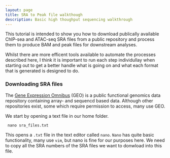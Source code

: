 ```yaml
---
layout: page
title: SRA to Peak file walkthough
description: Basic high thoughput sequencing walkthrough
---
```


This tutorial is intended to show you how to download publically available ChIP-sea and ATAC-seq SRA files from a public repository and process them to produce BAM and peak files for downstream analyses. 

Whilst there are more efficent tools available to automate the processes described here,  I think it is important to run each step individullay when starting out to get a better handle what is going on and what each format that is generated is designed to do.  

### Downloading SRA files

The [Gene Expression Omnibus](https://www.ncbi.nlm.nih.gov/geo/) (GEO) is a public functional genomics data repository containing array- and sequencd based data. Although other repositories exist, some which require permission to access, many use GEO. 

We start by opening a text file in our home folder.

     nano sra_files.txt

This opens a `.txt` file in the text editor called `nano`. `Nano` has quite basic functionality, many use `vim`, but nano is fine for our purposes here. We need to copy all the SRA numbers of the SRA files we want to donwload into this file. 


